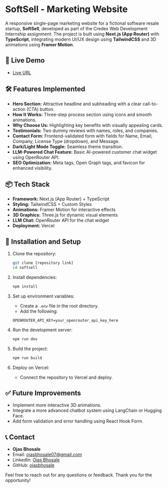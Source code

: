 # SoftSell - Marketing Website

A responsive single-page marketing website for a fictional software resale startup, **SoftSell**, developed as part of the Credex Web Development Internship assignment. The project is built using **Next.js (App Router)** with **TypeScript**, integrating modern UI/UX design using **TailwindCSS** and 3D animations using **Framer Motion**.

## 🚀 Live Demo
- [Live URL](https://softsell-ojas.netlify.app/)

## 🛠️ Features Implemented
- **Hero Section:** Attractive headline and subheading with a clear call-to-action (CTA) button.
- **How It Works:** Three-step process section using icons and smooth animations.
- **Why Choose Us:** Highlighting key benefits with visually appealing cards.
- **Testimonials:** Two dummy reviews with names, roles, and companies.
- **Contact Form:** Frontend-validated form with fields for Name, Email, Company, License Type (dropdown), and Message.
- **Dark/Light Mode Toggle:** Seamless theme transition.
- **LLM-Powered Chat Feature:** Basic AI-powered customer chat widget using OpenRouter API.
- **SEO Optimization:** Meta tags, Open Graph tags, and favicon for enhanced visibility.

## 📦 Tech Stack
- **Framework:** Next.js (App Router) + TypeScript
- **Styling:** TailwindCSS + Custom Styles
- **Animations:** Framer Motion for interactive effects
- **3D Graphics:** Three.js for dynamic visual elements
- **LLM Chat:** OpenRouter API for the chat widget
- **Deployment:** Vercel

## 🔧 Installation and Setup
1. Clone the repository:
   ```bash
   git clone [repository link]
   cd softsell
   ```

2. Install dependencies:
   ```bash
   npm install
   ```

3. Set up environment variables:
   - Create a `.env` file in the root directory.
   - Add the following:
   ```env
   OPENROUTER_API_KEY=your_openrouter_api_key_here
   ```

4. Run the development server:
   ```bash
   npm run dev
   ```

5. Build the project:
   ```bash
   npm run build
   ```

6. Deploy on Vercel:
   - Connect the repository to Vercel and deploy.

## ✅ Future Improvements
- Implement more interactive 3D animations.
- Integrate a more advanced chatbot system using LangChain or Hugging Face.
- Add form validation and error handling using React Hook Form.

## 📞 Contact
- **Ojas Bhosale**
- Email: [ojasbhosale07@gmail.com](mailto:ojasbhosale07@gmail.com)
- LinkedIn: [Ojas Bhosale](https://www.linkedin.com/in/ojas-bhosale)
- GitHub: [ojasbhosale](https://github.com/ojasbhosale)

Feel free to reach out for any questions or feedback. Thank you for the opportunity!
